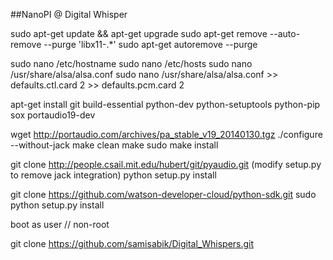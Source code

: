 ##NanoPI @ Digital Whisper

sudo apt-get update && apt-get upgrade
sudo apt-get remove --auto-remove --purge 'libx11-.*'
sudo apt-get autoremove --purge

sudo nano /etc/hostname
sudo nano /etc/hosts
sudo nano /usr/share/alsa/alsa.conf
sudo nano /usr/share/alsa/alsa.conf
 	>> defaults.ctl.card 2
	>> defaults.pcm.card 2

apt-get install git build-essential python-dev python-setuptools python-pip sox portaudio19-dev


wget http://portaudio.com/archives/pa_stable_v19_20140130.tgz
./configure --without-jack
make clean
make
sudo make install

git clone http://people.csail.mit.edu/hubert/git/pyaudio.git
(modify setup.py to remove jack integration)
python setup.py install

git clone https://github.com/watson-developer-cloud/python-sdk.git
sudo python setup.py install

boot as user // non-root

git clone https://github.com/samisabik/Digital_Whispers.git
